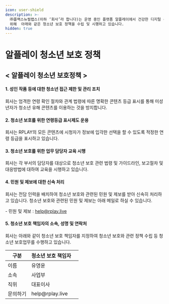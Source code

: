 ```yaml
---
icon: user-shield
description: >-
  ㈜플랙스뉴럴랩스(이하 ‘회사’라 합니다)는 운영 중인 플랫폼 알플레이에서 건강한 디지털 콘텐츠 문화를 조성하고 미성년자의 안전을 보장하기
  위해  아래와 같은 청소년 보호 정책을 수립 및 시행하고 있습니다.
hidden: true
---
```


# 알플레이 청소년 보호 정책

## < 알플레이 청소년 보호정책 >

#### 1. 성인 작품 등에 대한 청소년 접근 제한 및 관리 조치

회사는 엄격한 연령 확인 절차와 관계 법령에 따른 명확한 콘텐츠 등급 표시를 통해 미성년자가 청소년 유해 ​​콘텐츠를 이용하는 것을 방지합니다.

#### 2. 청소년 보호를 위한 연령등급 표시제도 운용

회사는 RPLAY의 모든 콘텐츠에 시청자가 정보에 입각한 선택을 할 수 있도록 적정한 연령 등급을 표시하고 있습니다.

#### 3. 청소년 보호를 위한 업무 담당자 교육 시행

회사는 각 부서의 담당자를 대상으로 청소년 보호 관련 법령 및 가이드라인, 보고절차 및 대응방법에 대하여 교육을 시행하고 있습니다.

#### 4. 민원 및 제보에 대한 신속 처리

회사는 전담 인력을 배치하여 청소년 보호와 관련된 민원 및 제보를 받아 신속히 처리하고 있습니다. 청소년 보호와 관련된 민원 및 제보는 아래 메일로 하실 수 있습니다.

\- 민원 및 제보 : help@rplay.live

#### 5. 청소년 보호 책임자의 소속, 성명 및 연락처

회사는 아래와 같이 청소년 보호 책임자를 지정하여 청소년 보호와 관련 정책 수립 등 청소년 보호업무를 수행하고 있습니다.

<table><thead><tr><th>구분</th><th>청소년 보호 책임자</th><th data-hidden></th></tr></thead><tbody><tr><td>이름</td><td>유영윤</td><td></td></tr><tr><td>소속</td><td>사업부</td><td></td></tr><tr><td>직위</td><td>대표이사</td><td></td></tr><tr><td>문의하기</td><td>help@rplay.live</td><td></td></tr></tbody></table>

